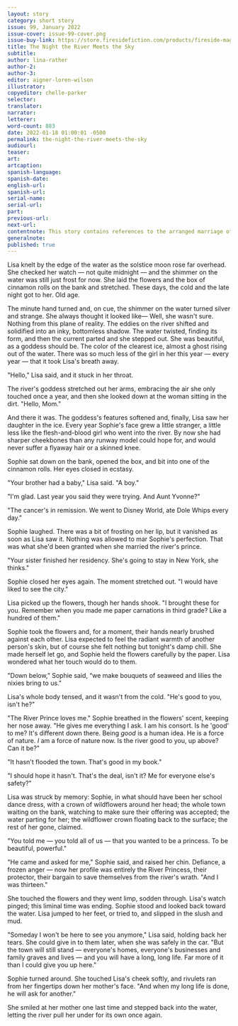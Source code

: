 ```yaml
---
layout: story
category: short story
issue: 99, January 2022
issue-cover: issue-99-cover.png
issue-buy-link: https://store.firesidefiction.com/products/fireside-magazine-issue-99-january-2022
title: The Night the River Meets the Sky
subtitle:
author: lina-rather
author-2:
author-3:
editor: aigner-loren-wilson
illustrator: 
copyeditor: chelle-parker
selector:
translator:
narrator:
letterer:
word-count: 883
date: 2022-01-18 01:00:01 -0500
permalink: the-night-the-river-meets-the-sky
audiourl:
teaser:
art: 
artcaption:
spanish-language:
spanish-date:
english-url:
spanish-url:
serial-name:
serial-url:
part:
previous-url:
next-url:
contentnote: This story contains references to the arranged marriage of a minor.
generalnote:
published: true
---
```

Lisa knelt by the edge of the water as the solstice moon rose far overhead. She checked her watch — not quite midnight — and the shimmer on the water was still just frost for now. She laid the flowers and the box of cinnamon rolls on the bank and stretched. These days, the cold and the late night got to her. Old age.

The minute hand turned and, on cue, the shimmer on the water turned silver and strange. She always thought it looked like— Well, she wasn't sure. Nothing from this plane of reality. The eddies on the river shifted and solidified into an inky, bottomless shadow. The water twisted, finding its form, and then the current parted and she stepped out.
She was beautiful, as a goddess should be. The color of the clearest ice, almost a ghost rising out of the water. There was so much less of the girl in her this year — every year — that it took Lisa's breath away.

"Hello," Lisa said, and it stuck in her throat.

The river's goddess stretched out her arms, embracing the air she only touched once a year, and then she looked down at the woman sitting in the dirt. "Hello, Mom."

And there it was. The goddess's features softened and, finally, Lisa saw her daughter in the ice. Every year Sophie's face grew a little stranger, a little less like the flesh-and-blood girl who went into the river. By now she had sharper cheekbones than any runway model could hope for, and would never suffer a flyaway hair or a skinned knee.

Sophie sat down on the bank, opened the box, and bit into one of the cinnamon rolls. Her eyes closed in ecstasy.

"Your brother had a baby," Lisa said. "A boy."

"I'm glad. Last year you said they were trying. And Aunt Yvonne?"

"The cancer's in remission. We went to Disney World, ate Dole Whips every day."

Sophie laughed. There was a bit of frosting on her lip, but it vanished as soon as Lisa saw it. Nothing was allowed to mar Sophie's perfection. That was what she'd been granted when she married the river's prince.

"Your sister finished her residency. She's going to stay in New York, she thinks."

Sophie closed her eyes again. The moment stretched out. "I would have liked to see the city."

Lisa picked up the flowers, though her hands shook. "I brought these for you. Remember when you made me paper carnations in third grade? Like a hundred of them."

Sophie took the flowers and, for a moment, their hands nearly brushed against each other. Lisa expected to feel the radiant warmth of another person's skin, but of course she felt nothing but tonight's damp chill. She made herself let go, and Sophie held the flowers carefully by the paper. Lisa wondered what her touch would do to them.

"Down below,” Sophie said, “we make bouquets of seaweed and lilies the nixies bring to us."

Lisa's whole body tensed, and it wasn't from the cold. "He's good to you, isn't he?"

"The River Prince loves me." Sophie breathed in the flowers' scent, keeping her nose away. "He gives me everything I ask. I am his consort. Is he 'good' to me? It's different down there. Being _good_ is a human idea. He is a force of nature. _I_ am a force of nature now. Is the river good to you, up above? Can it be?"

"It hasn't flooded the town. That's good in my book." 

"I should hope it hasn't. That's the deal, isn't it? Me for everyone else's safety?"

Lisa was struck by memory: Sophie, in what should have been her school dance dress, with a crown of wildflowers around her head; the whole town waiting on the bank, watching to make sure their offering was accepted; the water parting for her; the wildflower crown floating back to the surface; the rest of her gone, claimed.

"You told me — you told all of us — that you wanted to be a princess. To be beautiful, powerful."

"He came and asked for me," Sophie said, and raised her chin. Defiance, a frozen anger — now her profile was entirely the River Princess, their protector, their bargain to save themselves from the river's wrath. "And I was thirteen."

She touched the flowers and they went limp, sodden through. Lisa's watch pinged; this liminal time was ending. Sophie stood and looked back toward the water. Lisa jumped to her feet, or tried to, and slipped in the slush and mud.

"Someday I won't be here to see you anymore," Lisa said, holding back her tears. She could give in to them later, when she was safely in the car. "But the town will still stand — everyone's homes, everyone's businesses and family graves and lives — and you will have a long, long life. Far more of it than I could give you up here."

Sophie turned around. She touched Lisa's cheek softly, and rivulets ran from her fingertips down her mother's face. "And when my long life is done, he will ask for another."

She smiled at her mother one last time and stepped back into the water, letting the river pull her under for its own once again.
